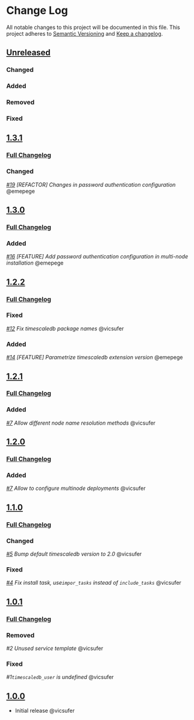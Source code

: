 # Change Log

All notable changes to this project will be documented in this file.
This project adheres to [Semantic Versioning](http://semver.org/) and [Keep a changelog](https://github.com/olivierlacan/keep-a-changelog).

## [Unreleased](https://github.com/idealista/timescaledb_role/tree/develop)
### Changed
### Added
### Removed
### Fixed

## [1.3.1](https://github.com/idealista/timescaledb_role/tree/1.3.1)
### [Full Changelog](https://github.com/idealista/timescaledb_role/compare/1.3.0...1.3.1)
### Changed
*[#19](https://github.com/idealista/timescaledb_role/issues/19) [REFACTOR] Changes in password authentication configuration* @emepege

## [1.3.0](https://github.com/idealista/timescaledb_role/tree/1.3.0)
### [Full Changelog](https://github.com/idealista/timescaledb_role/compare/1.2.2...1.3.0)
### Added
*[#16](https://github.com/idealista/timescaledb_role/issues/16) [FEATURE] Add password authentication configuration in multi-node installation* @emepege

## [1.2.2](https://github.com/idealista/timescaledb_role/tree/1.2.2)
### [Full Changelog](https://github.com/idealista/timescaledb_role/compare/1.2.1...1.2.2)
### Fixed
*[#12](https://github.com/idealista/timescaledb_role/issue/12) Fix timescaledb package names* @vicsufer
### Added
*[#14](https://github.com/idealista/timescaledb_role/issues/14) [FEATURE] Parametrize timescaledb extension version* @emepege

## [1.2.1](https://github.com/idealista/timescaledb_role/tree/1.2.1)
### [Full Changelog](https://github.com/idealista/timescaledb_role/compare/1.2.0...1.2.1)
### Added
 *[#7](https://github.com/idealista/timescaledb_role/issue/7) Allow different node name resolution methods* @vicsufer
 
## [1.2.0](https://github.com/idealista/timescaledb_role/tree/1.2.0)
### [Full Changelog](https://github.com/idealista/timescaledb_role/compare/1.1.0...1.2.0)
### Added
 *[#7](https://github.com/idealista/timescaledb_role/issue/7) Allow to configure multinode deployments* @vicsufer

## [1.1.0](https://github.com/idealista/timescaledb_role/tree/1.1.0)
### [Full Changelog](https://github.com/idealista/timescaledb_role/compare/1.0.1...1.1.0)
### Changed
 *[#5](https://github.com/idealista/timescaledb_role/pull/5) Bump default timescaledb version to 2.0* @vicsufer
### Fixed
 *[#4](https://github.com/idealista/timescaledb_role/pull/4) Fix install task, use`impor_tasks` instead of `include_tasks`* @vicsufer

## [1.0.1](https://github.com/idealista/timescaledb_role/tree/1.0.1)
### [Full Changelog](https://github.com/idealista/timescaledb_role/compare/1.0.0...1.0.1)
### Removed
 *#2 Unused service template* @vicsufer
### Fixed
 *#1`timescaledb_user` is undefined* @vicsufer

## [1.0.0](https://github.com/idealista/timescaledb_role/tree/1.0.0)
- Initial release @vicsufer
